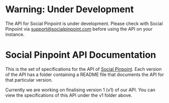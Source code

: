# **Warning: Under Development**
The API for Social Pinpoint is under development. Please check with Social Pinpoint via support@socialpinpoint.com
before using the API on your instance.

# Social Pinpoint API Documentation
This is the set of specifications for the API of [Social Pinpoint](http://www.socialpinpoint.com). Each version of the
API has a folder containing a README file that documents the API for that particular version.

Currently we are working on finalising version 1 (v1) of our API. You can view the specifications of this API under the
v1 folder above.
